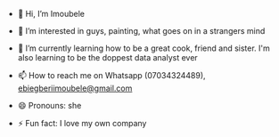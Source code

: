 - 👋 Hi, I’m Imoubele 
- 👀 I’m interested in guys, painting, what goes on in a strangers mind 
- 🌱 I’m currently learning how to be a great cook, friend and sister. I'm also learning to be the doppest data analyst ever 

- 📫 How to reach me on Whatsapp (07034324489), ebiegberiimoubele@gmail.com
- 😄 Pronouns: she
- ⚡ Fun fact: I love my own company 

<!---
Anume1508/Anume1508 is a ✨ special ✨ repository because its `README.md` (this file) appears on your GitHub profile.
You can click the Preview link to take a look at your changes.
--->
